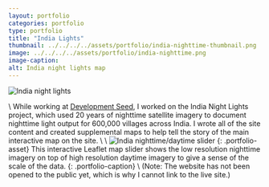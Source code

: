 ```yaml
---
layout: portfolio
categories: portfolio
type: portfolio
title: "India Lights"
thumbnail: ../../../../assets/portfolio/india-nighttime-thumbnail.png
image: ../../../../assets/portfolio/india-nighttime.png
image-caption:
alt: India night lights map
---
```

![India night lights]({{page.image}})

\\
While working at [Development Seed](https://developmentseed.org/), I worked on the India Night Lights project, which used 20 years of nighttime satellite imagery to document nighttime light output for 600,000 villages across India. I wrote all of the site content and created supplemental maps to help tell the story of the main interactive map on the site.
\\
\\
![India nighttime/daytime slider](../../../../assets/portfolio/india-nighttime-daytime.gif)
{: .portfolio-asset}
This interactive Leaflet map slider shows the low resolution nighttime imagery on top of high resolution daytime imagery to give a sense of the scale of the data.
{: .portfolio-caption}
\\
(Note: The website has not been opened to the public yet, which is why I cannot link to the live site.)
